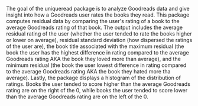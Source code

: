 The goal of the uniqueread package is to analyze Goodreads data and give insight into how a Goodreads user rates the books they read. 
This package computes residual data by comparing the user's rating of a book to the average Goodreads rating of that book.  The output 
includes the average residual rating of the user (whether the user tended to rate the books higher or lower on average),  residual 
standard deviation (how dispersed the ratings of the user are), the book title associated with the maximum residual (the book the user 
has the highest difference in rating compared to the average Goodreads rating AKA the book they loved more than average), and the 
minimum residual (the book the user lowest difference in rating compared to the average Goodreads rating AKA the book they hated
more tha average). Lastly, the package displays a histogram of the distribution of ratings. Books the user tended to score higher than 
the average Goodreads rating are on the right of the 0, while books the user tended to score lower than the average Goodreads rating 
are on the left of the 0.
